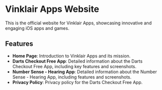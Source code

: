 # Vinklair Apps Website

This is the official website for Vinklair Apps, showcasing innovative and engaging iOS apps and games.

## Features

- **Home Page**: Introduction to Vinklair Apps and its mission.
- **Darts Checkout Free App**: Detailed information about the Darts Checkout Free App, including key features and screenshots.
- **Number Sense - Hearing App**: Detailed information about the Number Sense - Hearing App, including features and screenshots.
- **Privacy Policy**: Privacy policy for the Darts Checkout Free App.
